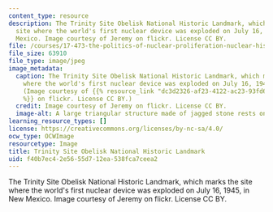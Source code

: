 ```yaml
---
content_type: resource
description: The Trinity Site Obelisk National Historic Landmark, which marks the
  site where the world's first nuclear device was exploded on July 16, 1945, in New
  Mexico. Image courtesy of Jeremy on flickr. License CC BY.
file: /courses/17-473-the-politics-of-nuclear-proliferation-nuclear-history-strategy-and-statecraft-fall-2015/f40b7ec42e5655d712ea538fca7ceea2_17-473f15.jpg
file_size: 63910
file_type: image/jpeg
image_metadata:
  caption: The Trinity Site Obelisk National Historic Landmark, which marks the site
    where the world's first nuclear device was exploded on July 16, 1945, in New Mexico.
    (Image courtesy of {{% resource_link "dc3d2326-af23-4122-ac23-93fd6fc64dc6" "Jeremy"
    %}} on flickr. License CC BY.)
  credit: Image courtesy of Jeremy on flickr. License CC BY.
  image-alt: A large triangular structure made of jagged stone rests on an empty plain.
learning_resource_types: []
license: https://creativecommons.org/licenses/by-nc-sa/4.0/
ocw_type: OCWImage
resourcetype: Image
title: Trinity Site Obelisk National Historic Landmark
uid: f40b7ec4-2e56-55d7-12ea-538fca7ceea2
---
```

The Trinity Site Obelisk National Historic Landmark, which marks the site where the world's first nuclear device was exploded on July 16, 1945, in New Mexico. Image courtesy of Jeremy on flickr. License CC BY.